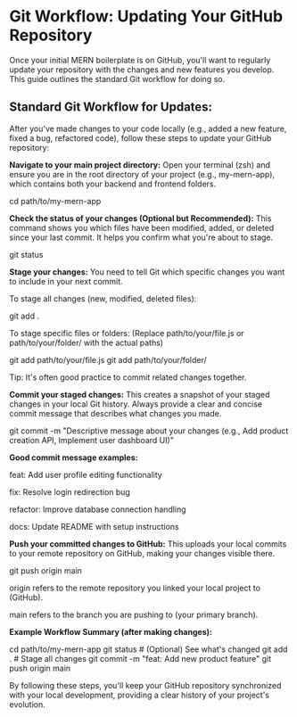 # Git Workflow: Updating Your GitHub Repository

Once your initial MERN boilerplate is on GitHub, you'll want to regularly update your repository with the changes and new features you develop. This guide outlines the standard Git workflow for doing so.

## Standard Git Workflow for Updates:

After you've made changes to your code locally (e.g., added a new feature, fixed a bug, refactored code), follow these steps to update your GitHub repository:

**Navigate to your main project directory:**
Open your terminal (zsh) and ensure you are in the root directory of your project (e.g., my-mern-app), which contains both your backend and frontend folders.

cd path/to/my-mern-app

**Check the status of your changes (Optional but Recommended):**
This command shows you which files have been modified, added, or deleted since your last commit. It helps you confirm what you're about to stage.

git status

**Stage your changes:**
You need to tell Git which specific changes you want to include in your next commit.

To stage all changes (new, modified, deleted files):

git add .

To stage specific files or folders:
(Replace path/to/your/file.js or path/to/your/folder/ with the actual paths)

git add path/to/your/file.js
git add path/to/your/folder/

Tip: It's often good practice to commit related changes together.

**Commit your staged changes:**
This creates a snapshot of your staged changes in your local Git history. Always provide a clear and concise commit message that describes what changes you made.

git commit -m "Descriptive message about your changes (e.g., Add product creation API, Implement user dashboard UI)"

**Good commit message examples:**

feat: Add user profile editing functionality

fix: Resolve login redirection bug

refactor: Improve database connection handling

docs: Update README with setup instructions

**Push your committed changes to GitHub:**
This uploads your local commits to your remote repository on GitHub, making your changes visible there.

git push origin main

origin refers to the remote repository you linked your local project to (GitHub).

main refers to the branch you are pushing to (your primary branch).

**Example Workflow Summary (after making changes):**

cd path/to/my-mern-app
git status # (Optional) See what's changed
git add . # Stage all changes
git commit -m "feat: Add new product feature"
git push origin main

By following these steps, you'll keep your GitHub repository synchronized with your local development, providing a clear history of your project's evolution.
